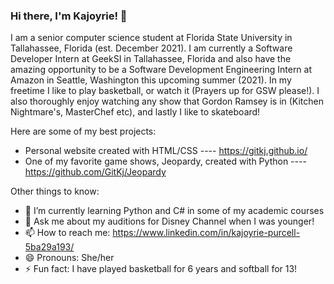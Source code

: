 ### Hi there, I'm Kajoyrie! 👋

I am a senior computer science student at Florida State University in Tallahassee, Florida (est. December 2021). I am currently a Software Developer Intern at GeekSI in Tallahassee, Florida and also have the amazing opportunity to be a Software Development Engineering Intern at Amazon in Seattle, Washington this upcoming summer (2021). In my freetime I like to play basketball, or watch it (Prayers up for GSW please!). I also thoroughly enjoy watching any show that Gordon Ramsey is in (Kitchen Nightmare's, MasterChef etc), and lastly I like to skateboard!

Here are some of my best projects:
- Personal website created with HTML/CSS ---- https://gitkj.github.io/
- One of my favorite game shows, Jeopardy, created with Python ---- https://github.com/GitKj/Jeopardy


Other things to know:
- 🌱 I’m currently learning Python and C# in some of my academic courses
- 💬 Ask me about my auditions for Disney Channel when I was younger!
- 📫 How to reach me: https://www.linkedin.com/in/kajoyrie-purcell-5ba29a193/
- 😄 Pronouns: She/her
- ⚡ Fun fact: I have played basketball for 6 years and softball for 13!
